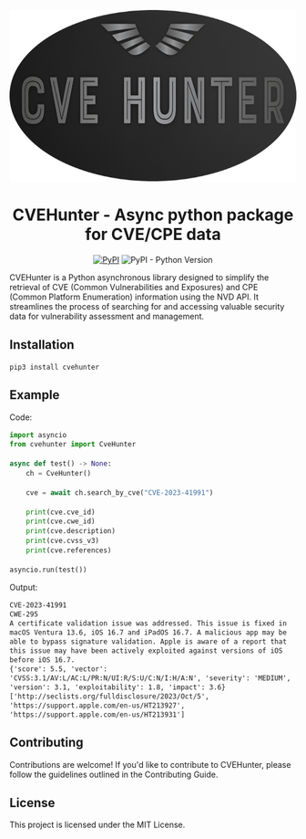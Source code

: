 <p align="center">
  <img height=300 src="https://raw.githubusercontent.com/Xample33/cvehunter/development/images/cvehunter_logo.png" alt='cvehunter_logo'></a>
</p>

<h1 align="center"> CVEHunter - Async python package for CVE/CPE data</h1>

<p align="center"> 
  <a href="https://badge.fury.io/py/cvehunter"><img src="https://badge.fury.io/py/cvehunter.svg" alt="PyPI"></a>
  <img alt="PyPI - Python Version" src="https://img.shields.io/pypi/pyversions/cvehunter">
</p>

CVEHunter is a Python asynchronous library designed to simplify the retrieval of CVE (Common Vulnerabilities and Exposures) and CPE (Common Platform Enumeration) information using the NVD API. It streamlines the process of searching for and accessing valuable security data for vulnerability assessment and management.

## Installation

```
pip3 install cvehunter
```

## Example
Code:
```python
import asyncio
from cvehunter import CveHunter

async def test() -> None:
    ch = CveHunter()
    
    cve = await ch.search_by_cve("CVE-2023-41991")
    
    print(cve.cve_id)
    print(cve.cwe_id)
    print(cve.description)
    print(cve.cvss_v3)
    print(cve.references)
    
asyncio.run(test())
```

Output:
```
CVE-2023-41991
CWE-295
A certificate validation issue was addressed. This issue is fixed in macOS Ventura 13.6, iOS 16.7 and iPadOS 16.7. A malicious app may be able to bypass signature validation. Apple is aware of a report that this issue may have been actively exploited against versions of iOS before iOS 16.7.
{'score': 5.5, 'vector': 'CVSS:3.1/AV:L/AC:L/PR:N/UI:R/S:U/C:N/I:H/A:N', 'severity': 'MEDIUM', 'version': 3.1, 'exploitability': 1.8, 'impact': 3.6}
['http://seclists.org/fulldisclosure/2023/Oct/5', 'https://support.apple.com/en-us/HT213927', 'https://support.apple.com/en-us/HT213931']
```

## Contributing
Contributions are welcome! If you'd like to contribute to CVEHunter, please follow the guidelines outlined in the Contributing Guide.

## License
This project is licensed under the MIT License.

